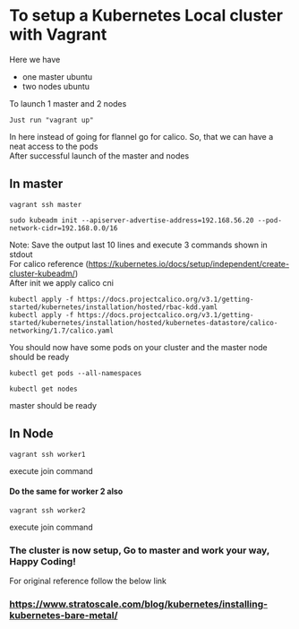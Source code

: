 # To setup a Kubernetes Local cluster with Vagrant

Here we have 
  * one master ubuntu <br />
  * two nodes ubuntu <br />

To launch 1 master and 2 nodes
```
Just run "vagrant up"
```
In here instead of going for flannel go for calico. So, that we can have a neat access to the pods <br />
After successful launch of the master and nodes <br />
## In master
```
vagrant ssh master
```
```
sudo kubeadm init --apiserver-advertise-address=192.168.56.20 --pod-network-cidr=192.168.0.0/16
```
Note: Save the output last 10 lines and execute 3 commands shown in stdout <br />
For calico reference (https://kubernetes.io/docs/setup/independent/create-cluster-kubeadm/) <br />
After init we apply calico cni <br />
```
kubectl apply -f https://docs.projectcalico.org/v3.1/getting-started/kubernetes/installation/hosted/rbac-kdd.yaml
kubectl apply -f https://docs.projectcalico.org/v3.1/getting-started/kubernetes/installation/hosted/kubernetes-datastore/calico-networking/1.7/calico.yaml
```
You should now have some pods on your cluster and the master node should be ready <br />
```
kubectl get pods --all-namespaces
```
```
kubectl get nodes
```
master should be ready <br />

## In Node

```
vagrant ssh worker1
```
execute join command 
#### Do the same for worker 2 also
```
vagrant ssh worker2
```
execute join command 

### The cluster is now setup, Go to master and work your way, Happy Coding!


For original reference follow the below link 
### https://www.stratoscale.com/blog/kubernetes/installing-kubernetes-bare-metal/
